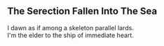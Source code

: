 The Serection Fallen Into The Sea
---------------------------------
I dawn as if among a skeleton parallel lards.  
I'm the elder to the ship of immediate heart.  
